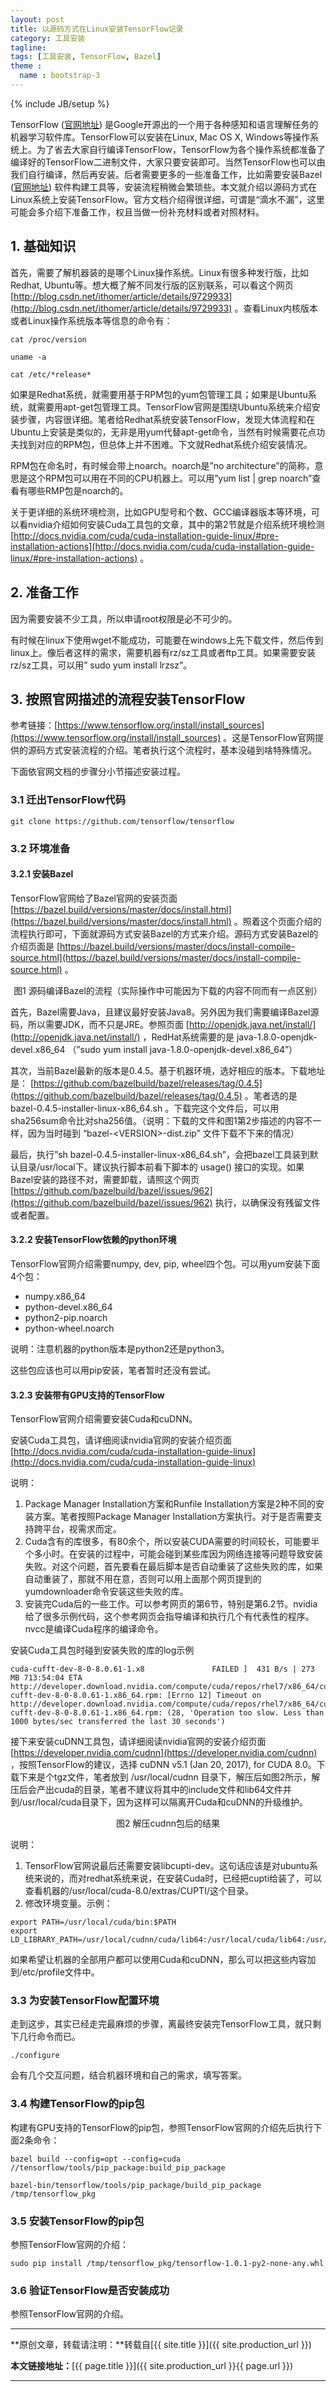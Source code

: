```yaml
---
layout: post
title: 以源码方式在Linux安装TensorFlow记录
category: 工具安装
tagline: 
tags: [工具安装, TensorFlow, Bazel]
theme :
  name : bootstrap-3
---
```

{% include JB/setup %}

TensorFlow ([官网地址](https://www.tensorflow.org/)) 是Google开源出的一个用于各种感知和语言理解任务的机器学习软件库。TensorFlow可以安装在Linux, Mac OS X, Windows等操作系统上。为了省去大家自行编译TensorFlow，TensorFlow为各个操作系统都准备了编译好的TensorFlow二进制文件，大家只要安装即可。当然TensorFlow也可以由我们自行编译，然后再安装。后者需要更多的一些准备工作，比如需要安装Bazel ([官网地址](https://bazel.build/)) 软件构建工具等，安装流程稍微会繁琐些。本文就介绍以源码方式在Linux系统上安装TensorFlow。官方文档介绍得很详细，可谓是“滴水不漏”，这里可能会多介绍下准备工作，权且当做一份补充材料或者对照材料。

## 1. 基础知识

首先，需要了解机器装的是哪个Linux操作系统。Linux有很多种发行版，比如Redhat, Ubuntu等。想大概了解不同发行版的区别联系，可以看这个网页 [http://blog.csdn.net/ithomer/article/details/9729933](http://blog.csdn.net/ithomer/article/details/9729933) 。查看Linux内核版本或者Linux操作系统版本等信息的命令有：

```
cat /proc/version

uname -a

cat /etc/*release*
```

如果是Redhat系统，就需要用基于RPM包的yum包管理工具；如果是Ubuntu系统，就需要用apt-get包管理工具。TensorFlow官网是围绕Ubuntu系统来介绍安装步骤，内容很详细。笔者给Redhat系统安装TensorFlow，发现大体流程和在Ubuntu上安装是类似的，无非是用yum代替apt-get命令，当然有时候需要花点功夫找到对应的RPM包，但总体上并不困难。下文就Redhat系统介绍安装情况。

RPM包在命名时，有时候会带上noarch。noarch是”no architecture”的简称，意思是这个RPM包可以用在不同的CPU机器上。可以用”yum list \| grep noarch”查看有哪些RMP包是noarch的。

关于更详细的系统环境检测，比如GPU型号和个数、GCC编译器版本等环境，可以看nvidia介绍如何安装Cuda工具包的文章，其中的第2节就是介绍系统环境检测 [http://docs.nvidia.com/cuda/cuda-installation-guide-linux/#pre-installation-actions](http://docs.nvidia.com/cuda/cuda-installation-guide-linux/#pre-installation-actions) 。

## 2. 准备工作

因为需要安装不少工具，所以申请root权限是必不可少的。

有时候在linux下使用wget不能成功，可能要在windows上先下载文件，然后传到linux上。像后者这样的需求，需要机器有rz/sz工具或者ftp工具。如果需要安装rz/sz工具，可以用” sudo yum install lrzsz”。

## 3. 按照官网描述的流程安装TensorFlow

参考链接：[https://www.tensorflow.org/install/install_sources](https://www.tensorflow.org/install/install_sources) 。这是TensorFlow官网提供的源码方式安装流程的介绍。笔者执行这个流程时，基本没碰到啥特殊情况。

下面依官网文档的步骤分小节描述安装过程。

### 3.1 迁出TensorFlow代码

```
git clone https://github.com/tensorflow/tensorflow
```

### 3.2 环境准备

#### 3.2.1 安装Bazel

TensorFlow官网给了Bazel官网的安装页面 [https://bazel.build/versions/master/docs/install.html](https://bazel.build/versions/master/docs/install.html) 。照着这个页面介绍的流程执行即可，下面就源码方式安装Bazel的方式来介绍。源码方式安装Bazel的介绍页面是 [https://bazel.build/versions/master/docs/install-compile-source.html](https://bazel.build/versions/master/docs/install-compile-source.html) 。

<div align="center">
  <img src="/images/2017-04-13-install-tensorflow-on-linux-from-sources-figure1.jpg" style="max-width:854; text-align:center" alt=""/>
  <br/>
  图1 源码编译Bazel的流程（实际操作中可能因为下载的内容不同而有一点区别）
  <br/>
</div>

首先，Bazel需要Java，且建议最好安装Java8。另外因为我们需要编译Bazel源码，所以需要JDK，而不只是JRE。参照页面 [http://openjdk.java.net/install/](http://openjdk.java.net/install/) ，RedHat系统需要的是 java-1.8.0-openjdk-devel.x86_64 （”sudo yum install java-1.8.0-openjdk-devel.x86_64”）

其次，当前Bazel最新的版本是0.4.5。基于机器环境，选好相应的版本。下载地址是： [https://github.com/bazelbuild/bazel/releases/tag/0.4.5](https://github.com/bazelbuild/bazel/releases/tag/0.4.5) 。笔者选的是 bazel-0.4.5-installer-linux-x86_64.sh 。下载完这个文件后，可以用sha256sum命令比对sha256值。（说明：下载的文件和图1第2步描述的内容不一样，因为当时碰到 “bazel-\<VERSION\>-dist.zip” 文件下载不下来的情况）

最后，执行”sh bazel-0.4.5-installer-linux-x86_64.sh”，会把bazel工具装到默认目录/usr/local下。建议执行脚本前看下脚本的 usage() 接口的实现。如果Bazel安装的路径不对，需要卸载，请照这个网页 [https://github.com/bazelbuild/bazel/issues/962](https://github.com/bazelbuild/bazel/issues/962) 执行，以确保没有残留文件或者配置。

#### 3.2.2 安装TensorFlow依赖的python环境

TensorFlow官网介绍需要numpy, dev, pip, wheel四个包。可以用yum安装下面4个包：
+ numpy.x86_64
+ python-devel.x86_64
+ python2-pip.noarch
+ python-wheel.noarch

说明：注意机器的python版本是python2还是python3。

这些包应该也可以用pip安装，笔者暂时还没有尝试。

#### 3.2.3 安装带有GPU支持的TensorFlow

TensorFlow官网介绍需要安装Cuda和cuDNN。

安装Cuda工具包，请详细阅读nvidia官网的安装介绍页面 [http://docs.nvidia.com/cuda/cuda-installation-guide-linux](http://docs.nvidia.com/cuda/cuda-installation-guide-linux)

说明：
1. Package Manager Installation方案和Runfile Installation方案是2种不同的安装方案。笔者按照Package Manager Installation方案执行。对于是否需要支持跨平台，视需求而定。
2. Cuda含有的库很多，有80余个，所以安装CUDA需要的时间较长，可能要半个多小时。在安装的过程中，可能会碰到某些库因为网络连接等问题导致安装失败。对这个问题，首先要看在最后脚本是否自动重装了这些失败的库，如果自动重装了，那就不用在意，否则可以用上面那个网页提到的yumdownloader命令安装这些失败的库。
3. 安装完Cuda后的一些工作。可以参考网页的第6节，特别是第6.2节。nvidia给了很多示例代码，这个参考网页会指导编译和执行几个有代表性的程序。nvcc是编译Cuda程序的编译命令。

安装Cuda工具包时碰到安装失败的库的log示例

```
cuda-cufft-dev-8-0-8.0.61-1.x8               FAILED ]  431 B/s | 273 MB 713:54:04 ETA
http://developer.download.nvidia.com/compute/cuda/repos/rhel7/x86_64/cuda-cufft-dev-8-0-8.0.61-1.x86_64.rpm: [Errno 12] Timeout on http://developer.download.nvidia.com/compute/cuda/repos/rhel7/x86_64/cuda-cufft-dev-8-0-8.0.61-1.x86_64.rpm: (28, 'Operation too slow. Less than 1000 bytes/sec transferred the last 30 seconds')
```

接下来安装cuDNN工具包，请详细阅读nvidia官网的安装介绍页面 [https://developer.nvidia.com/cudnn](https://developer.nvidia.com/cudnn) ，按照TensorFlow的建议，选择 cuDNN v5.1 (Jan 20, 2017), for CUDA 8.0。下载下来是个tgz文件，笔者放到 /usr/local/cudnn 目录下，解压后如图2所示，解压后会产出cuda的目录，笔者不建议将其中的include文件和lib64文件并到/usr/local/cuda目录下，因为这样可以隔离开Cuda和cuDNN的升级维护。

<div align="center">
  <img src="/images/2017-04-13-install-tensorflow-on-linux-from-sources-figure2.jpg" style="max-width:480; text-align:center" alt=""/>
  </br>
  图2 解压cudnn包后的结果
  </br>
</div>

说明：
1. TensorFlow官网说最后还需要安装libcupti-dev。这句话应该是对ubuntu系统来说的，而对redhat系统来说，在安装Cuda时，已经把cupti给装了，可以查看机器的/usr/local/cuda-8.0/extras/CUPTI/这个目录。
2. 修改环境变量。示例：
```
export PATH=/usr/local/cuda/bin:$PATH
export LD_LIBRARY_PATH=/usr/local/cudnn/cuda/lib64:/usr/local/cuda/lib64:/usr/local/cuda/extras/CUPTI/lib64:$LD_LIBRARY_PATH
```
如果希望让机器的全部用户都可以使用Cuda和cuDNN，那么可以把这些内容加到/etc/profile文件中。

### 3.3 为安装TensorFlow配置环境

走到这步，其实已经走完最麻烦的步骤，离最终安装完TensorFlow工具，就只剩下几行命令而已。
```
./configure
```
会有几个交互问题，结合机器环境和自己的需求，填写答案。

### 3.4 构建TensorFlow的pip包

构建有GPU支持的TensorFlow的pip包，参照TensorFlow官网的介绍先后执行下面2条命令：
```
bazel build --config=opt --config=cuda //tensorflow/tools/pip_package:build_pip_package

bazel-bin/tensorflow/tools/pip_package/build_pip_package /tmp/tensorflow_pkg
```

### 3.5 安装TensorFlow的pip包

参照TensorFlow官网的介绍：
```
sudo pip install /tmp/tensorflow_pkg/tensorflow-1.0.1-py2-none-any.whl
```

### 3.6 验证TensorFlow是否安装成功

参照TensorFlow官网的介绍。

* * *

**原创文章，转载请注明：**转载自[{{ site.title }}]({{ site.production_url }})

**本文链接地址：**[{{ page.title }}]({{ site.production_url }}{{ page.url }})

* * *
